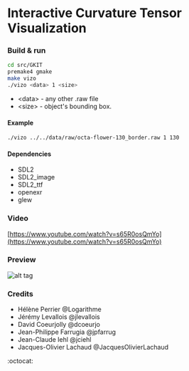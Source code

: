 # Interactive Curvature Tensor Visualization

### Build & run

```sh
cd src/GKIT
premake4 gmake
make vizo
./vizo <data> 1 <size>
```
* \<data\> - any other .raw file
* \<size\> - object's bounding box.

#### Example

```sh
./vizo ../../data/raw/octa-flower-130_border.raw 1 130
```

#### Dependencies

* SDL2
* SDL2_image
* SDL2_ttf
* openexr
* glew

### Video
[https://www.youtube.com/watch?v=s65R0osQmYo](https://www.youtube.com/watch?v=s65R0osQmYo)

### Preview

![alt tag](http://i.imgur.com/m72QeV9.gif)

### Credits

*	Hélène Perrier @Logarithme
*	Jérémy Levallois @jlevallois
*	David Coeurjolly @dcoeurjo
*	Jean-Philippe Farrugia @jpfarrug
*	Jean-Claude Iehl @jciehl
*	Jacques-Olivier Lachaud @JacquesOlivierLachaud


:octocat:
